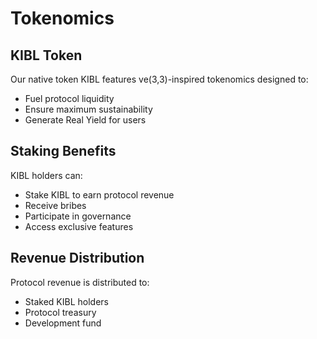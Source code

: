 # Tokenomics

## KIBL Token
Our native token KIBL features ve(3,3)-inspired tokenomics designed to:
- Fuel protocol liquidity
- Ensure maximum sustainability
- Generate Real Yield for users

## Staking Benefits
KIBL holders can:
- Stake KIBL to earn protocol revenue
- Receive bribes
- Participate in governance
- Access exclusive features

## Revenue Distribution
Protocol revenue is distributed to:
- Staked KIBL holders
- Protocol treasury
- Development fund